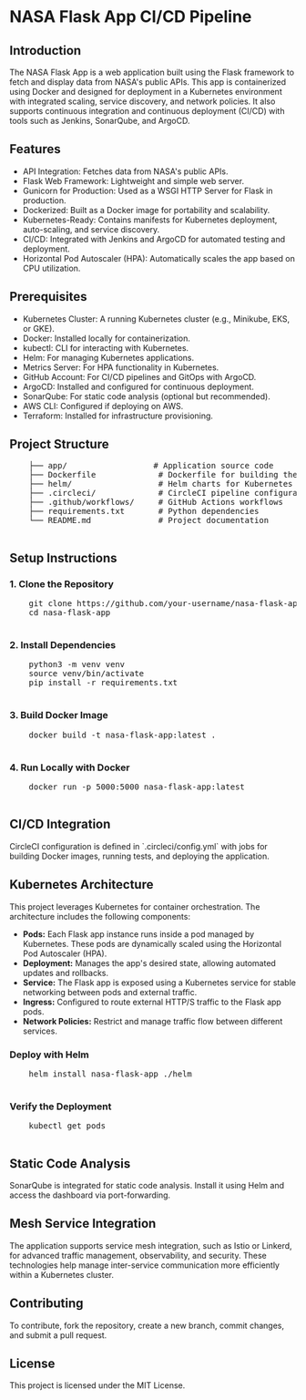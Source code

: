 <!DOCTYPE html>
<html lang="en">
<head>
  <meta charset="UTF-8">
  <meta name="viewport" content="width=device-width, initial-scale=1.0">
</head>
<body>

  <h1>NASA Flask App CI/CD Pipeline</h1>

  <h2>Introduction</h2>
  <p>The NASA Flask App is a web application built using the Flask framework to fetch and display data from NASA's public APIs. This app is containerized using Docker and designed for deployment in a Kubernetes environment with integrated scaling, service discovery, and network policies. It also supports continuous integration and continuous deployment (CI/CD) with tools such as Jenkins, SonarQube, and ArgoCD.</p>

  <h2>Features</h2>
  <ul>
    <li>API Integration: Fetches data from NASA's public APIs.</li>
    <li>Flask Web Framework: Lightweight and simple web server.</li>
    <li>Gunicorn for Production: Used as a WSGI HTTP Server for Flask in production.</li>
    <li>Dockerized: Built as a Docker image for portability and scalability.</li>
    <li>Kubernetes-Ready: Contains manifests for Kubernetes deployment, auto-scaling, and service discovery.</li>
    <li>CI/CD: Integrated with Jenkins and ArgoCD for automated testing and deployment.</li>
    <li>Horizontal Pod Autoscaler (HPA): Automatically scales the app based on CPU utilization.</li>
  </ul>

  <h2>Prerequisites</h2>
  <ul>
    <li>Kubernetes Cluster: A running Kubernetes cluster (e.g., Minikube, EKS, or GKE).</li>
    <li>Docker: Installed locally for containerization.</li>
    <li>kubectl: CLI for interacting with Kubernetes.</li>
    <li>Helm: For managing Kubernetes applications.</li>
    <li>Metrics Server: For HPA functionality in Kubernetes.</li>
    <li>GitHub Account: For CI/CD pipelines and GitOps with ArgoCD.</li>
    <li>ArgoCD: Installed and configured for continuous deployment.</li>
    <li>SonarQube: For static code analysis (optional but recommended).</li>
    <li>AWS CLI: Configured if deploying on AWS.</li>
    <li>Terraform: Installed for infrastructure provisioning.</li>
  </ul>

  <h2>Project Structure</h2>
  <pre>
    ├── app/                  # Application source code
    ├── Dockerfile             # Dockerfile for building the image
    ├── helm/                  # Helm charts for Kubernetes deployment
    ├── .circleci/             # CircleCI pipeline configuration
    ├── .github/workflows/     # GitHub Actions workflows
    ├── requirements.txt       # Python dependencies
    └── README.md              # Project documentation
  </pre>

  <h2>Setup Instructions</h2>

  <h3>1. Clone the Repository</h3>
  <pre>
    git clone https://github.com/your-username/nasa-flask-app.git
    cd nasa-flask-app
  </pre>

  <h3>2. Install Dependencies</h3>
  <pre>
    python3 -m venv venv
    source venv/bin/activate
    pip install -r requirements.txt
  </pre>

  <h3>3. Build Docker Image</h3>
  <pre>
    docker build -t nasa-flask-app:latest .
  </pre>

  <h3>4. Run Locally with Docker</h3>
  <pre>
    docker run -p 5000:5000 nasa-flask-app:latest
  </pre>

  <h2>CI/CD Integration</h2>
  <p>CircleCI configuration is defined in `.circleci/config.yml` with jobs for building Docker images, running tests, and deploying the application.</p>

  <h2>Kubernetes Architecture</h2>
  <p>This project leverages Kubernetes for container orchestration. The architecture includes the following components:</p>
  <ul>
    <li><strong>Pods:</strong> Each Flask app instance runs inside a pod managed by Kubernetes. These pods are dynamically scaled using the Horizontal Pod Autoscaler (HPA).</li>
    <li><strong>Deployment:</strong> Manages the app's desired state, allowing automated updates and rollbacks.</li>
    <li><strong>Service:</strong> The Flask app is exposed using a Kubernetes service for stable networking between pods and external traffic.</li>
    <li><strong>Ingress:</strong> Configured to route external HTTP/S traffic to the Flask app pods.</li>
    <li><strong>Network Policies:</strong> Restrict and manage traffic flow between different services.</li>
  </ul>

  <h3>Deploy with Helm</h3>
  <pre>
    helm install nasa-flask-app ./helm
  </pre>

  <h3>Verify the Deployment</h3>
  <pre>
    kubectl get pods
  </pre>

  <h2>Static Code Analysis</h2>
  <p>SonarQube is integrated for static code analysis. Install it using Helm and access the dashboard via port-forwarding.</p>

  <h2>Mesh Service Integration</h2>
  <p>The application supports service mesh integration, such as Istio or Linkerd, for advanced traffic management, observability, and security. These technologies help manage inter-service communication more efficiently within a Kubernetes cluster.</p>

  <h2>Contributing</h2>
  <p>To contribute, fork the repository, create a new branch, commit changes, and submit a pull request.</p>

  <h2>License</h2>
  <p>This project is licensed under the MIT License.</p>

</body>
</html>
